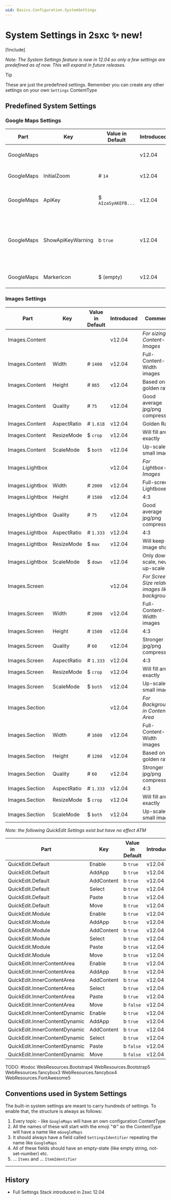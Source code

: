 ```yaml
---
uid: Basics.Configuration.SystemSettings
---
```


# System Settings in 2sxc ✨ new!

[!include[](~/basics/stack/_shared-float-summary.md)]
<style>.context-box-summary .data-configuration { visibility: visible; }</style>

_Note: The System Settings feature is new in 12.04 so only a few settings are predefined as of now. This will expand in future releases._

> [!TIP]
> These are just the predefined settings. 
> Remember you can create any other settings on your own `Settings` ContentType


## Predefined System Settings

### Google Maps Settings

| Part                 | Key                  | Value in Default     | Introduced | Comments
| -------------------- | -------------------- | -------------------- | ------ | ---
| GoogleMaps           |                      |                      | v12.04 | *Pls read [special docs](xref:Basics.Configuration.Settings.GoogleMaps)*
| GoogleMaps           | InitialZoom          | # `14`               | v12.04 | Initial maps zoom level
| GoogleMaps           | ApiKey               | $ `AIzaSyAKEFB...`   | v12.04 | The API key used to show a Map
| GoogleMaps           | ShowApiKeyWarning    | b `true`             | v12.04 | Show a warning if it's still the default key, which isn't meant for live sites
| GoogleMaps           | MarkerIcon           | $ (empty)            | v12.04 | empty = google default 📍

### Images Settings

| Part                 | Key                  | Value in Default     | Introduced | Comments
| -------------------- | -------------------- | -------------------- | ------ | ---
| Images.Content       |                      |                      | v12.04 | *For sizing Content-Images*
| Images.Content       | Width                | # `1400`             | v12.04 | Full-Content-Width images
| Images.Content       | Height               | # `865`              | v12.04 | Based on golden ratio
| Images.Content       | Quality              | # `75`               | v12.04 | Good average jpg/png compression
| Images.Content       | AspectRatio          | # `1.618`            | v12.04 | Golden Ratio
| Images.Content       | ResizeMode           | $ `crop`             | v12.04 | Will fill area exactly
| Images.Content       | ScaleMode            | $ `both`             | v12.04 | Up-scale small images
| Images.Lightbox      |                      |                      | v12.04 | *For Lightbox-Images*
| Images.Lightbox      | Width                | # `2000`             | v12.04 | Full-screen Lightboxes
| Images.Lightbox      | Height               | # `1500`             | v12.04 | 4:3
| Images.Lightbox      | Quality              | # `75`               | v12.04 | Good average jpg/png compression
| Images.Lightbox      | AspectRatio          | # `1.333`            | v12.04 | 4:3
| Images.Lightbox      | ResizeMode           | $ `max`              | v12.04 | Will keep image shape 
| Images.Lightbox      | ScaleMode            | $ `down`             | v12.04 | Only down-scale, never up-scale
| Images.Screen        |                      |                      | v12.04 | *For Screen-Size related images like backgrounds*
| Images.Screen        | Width                | # `2000`             | v12.04 | Full-Content-Width images
| Images.Screen        | Height               | # `1500`             | v12.04 | 4:3
| Images.Screen        | Quality              | # `60`               | v12.04 | Stronger jpg/png compression
| Images.Screen        | AspectRatio          | # `1.333`            | v12.04 | 4:3
| Images.Screen        | ResizeMode           | $ `crop`             | v12.04 | Will fill area exactly
| Images.Screen        | ScaleMode            | $ `both`             | v12.04 | Up-scale small images
| Images.Section       |                      |                      | v12.04 | *For Backgrounds in Content-Area*
| Images.Section       | Width                | # `1600`             | v12.04 | Full-Content-Width images
| Images.Section       | Height               | # `1200`             | v12.04 | Based on golden ratio
| Images.Section       | Quality              | # `60`               | v12.04 | Stronger jpg/png compression
| Images.Section       | AspectRatio          | # `1.333`            | v12.04 | 4:3
| Images.Section       | ResizeMode           | $ `crop`             | v12.04 | Will fill area exactly
| Images.Section       | ScaleMode            | $ `both`             | v12.04 | Up-scale small images




_Note: the following QuickEdit Settings exist but have no effect ATM_

| Part                 | Key                  | Value in Default     | Introduced | Comments
| -------------------- | -------------------- | -------------------- | ------ | ---
| QuickEdit.Default              | Enable     | b `true`             | v12.04 | 
| QuickEdit.Default              | AddApp     | b `true`             | v12.04 | 
| QuickEdit.Default              | AddContent | b `true`             | v12.04 | 
| QuickEdit.Default              | Select     | b `true`             | v12.04 | 
| QuickEdit.Default              | Paste      | b `true`             | v12.04 | 
| QuickEdit.Default              | Move       | b `true`             | v12.04 | 
| QuickEdit.Module               | Enable     | b `true`             | v12.04 | 
| QuickEdit.Module               | AddApp     | b `true`             | v12.04 | 
| QuickEdit.Module               | AddContent | b `true`             | v12.04 | 
| QuickEdit.Module               | Select     | b `true`             | v12.04 | 
| QuickEdit.Module               | Paste      | b `true`             | v12.04 | 
| QuickEdit.Module               | Move       | b `true`             | v12.04 | 
| QuickEdit.InnerContentArea     | Enable     | b `true`             | v12.04 | 
| QuickEdit.InnerContentArea     | AddApp     | b `true`             | v12.04 | 
| QuickEdit.InnerContentArea     | AddContent | b `true`             | v12.04 | 
| QuickEdit.InnerContentArea     | Select     | b `true`             | v12.04 | 
| QuickEdit.InnerContentArea     | Paste      | b `true`             | v12.04 | 
| QuickEdit.InnerContentArea     | Move       | b `false`            | v12.04 | 
| QuickEdit.InnerContentDynamic  | Enable     | b `true`             | v12.04 | 
| QuickEdit.InnerContentDynamic  | AddApp     | b `true`             | v12.04 | 
| QuickEdit.InnerContentDynamic  | AddContent | b `true`             | v12.04 | 
| QuickEdit.InnerContentDynamic  | Select     | b `true`             | v12.04 | 
| QuickEdit.InnerContentDynamic  | Paste      | b `false`            | v12.04 | 
| QuickEdit.InnerContentDynamic  | Move       | b `false`            | v12.04 | 


TODO: #todoc
WebResources.Bootstrap4
WebResources.Bootstrap5
WebResources.fancybox3
WebResources.fancybox4
WebResources.FontAwesome5



## Conventions used in System Settings

The built-in system settings are meant to carry hundreds of settings. To enable that, the structure is always as follows:

1. Every topic - like `GoogleMaps` will have an own configuration ContentType
1. All the names of these will start with the emoji "⚙️" so the ContentType will have a name like `⚙️GoogleMaps`
1. It should always have a field called `SettingsIdentifier` repeating the name like `GoogleMaps`
1. All of these fields should have an empty-state (like empty string, not-set-number) etc.
1. ... `Items` and ... `ItemIdentifier`

---

## History

* Full Settings Stack introduced in 2sxc 12.04